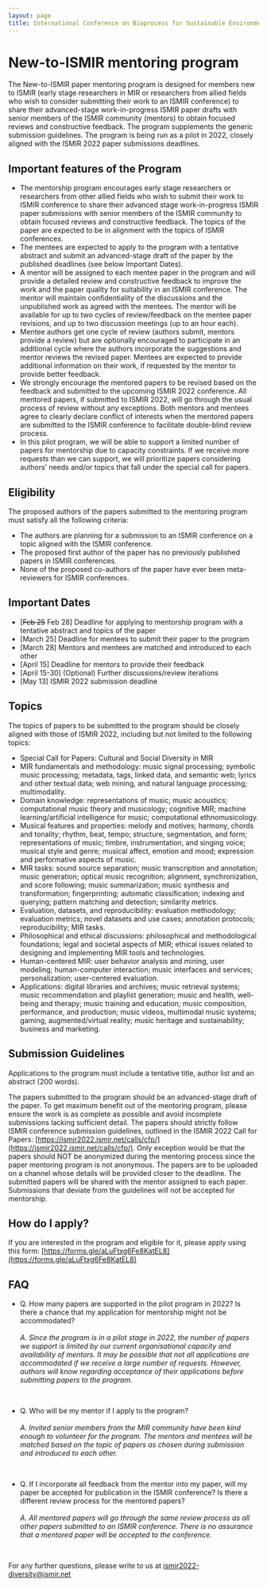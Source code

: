 ```yaml
---
layout: page
title: International Conference on Bioprocess for Sustainable Environment and Energy
---
```

# New-to-ISMIR mentoring program

The New-to-ISMIR paper mentoring program is designed for members new to ISMIR (early stage researchers in MIR or researchers from allied fields who wish to consider submitting their work to an ISMIR conference) to share their advanced-stage work-in-progress ISMIR paper drafts with senior members of the ISMIR community (mentors) to obtain focused reviews and constructive feedback. The program supplements the generic submission guidelines. The program is being run as a pilot in 2022, closely aligned with the ISMIR 2022 paper submissions deadlines.

## Important features of the Program

* The mentorship program encourages early stage researchers or researchers from other allied fields who wish to submit their work to ISMIR conference to share their advanced stage work-in-progress ISMIR paper submissions with senior members of the ISMIR community to obtain focused reviews and constructive feedback. The topics of the paper are expected to be in alignment with the topics of ISMIR conferences.
* The mentees are expected to apply to the program with a tentative abstract and submit an advanced-stage draft of the paper by the published deadlines (see below Important Dates). 
* A mentor will be assigned to each mentee paper in the program and will provide a detailed review and constructive feedback to improve the work and the paper quality for suitability in an ISMIR conference. The mentor will maintain confidentiality of the discussions and the unpublished work as agreed with the mentees. The mentor will be available for up to two cycles of review/feedback on the mentee paper revisions, and up to two discussion meetings (up to an hour each). 
* Mentee authors get one cycle of review (authors submit, mentors provide a review) but are optionally encouraged to participate in an additional cycle where the authors incorporate the suggestions and mentor reviews the revised paper. Mentees are expected to provide additional information on their work, if requested by the mentor to provide better feedback. 
* We strongly encourage the mentored papers to be revised based on the feedback and submitted to the upcoming ISMIR 2022 conference. All mentored papers, if submitted to ISMIR 2022, will go through the usual process of review without any exceptions. Both mentors and mentees agree to clearly declare conflict of interests when the mentored papers are submitted to the ISMIR conference to facilitate double-blind review process. 
* In this pilot program, we will be able to support a limited number of papers for mentorship due to capacity constraints. If we receive more requests than we can support, we will prioritize papers considering authors’ needs and/or topics that fall under the special call for papers.

## Eligibility

The proposed authors of the papers submitted to the mentoring program must satisfy all the following criteria: 
 
* The authors are planning for a submission to an ISMIR conference on a topic aligned with the ISMIR conference. 
* The proposed first author of the paper has no previously published papers in ISMIR conferences.  
* None of the proposed co-authors of the paper have ever been meta-reviewers for ISMIR conferences.
       
## Important Dates

  * [~~Feb 25~~ Feb 28] Deadline for applying to mentorship program with a tentative abstract and topics of the paper
  * [March 25] Deadline for mentees to submit their paper to the program
  * [March 28] Mentors and mentees are matched and introduced to each other
  * [April 15] Deadline for mentors to provide their feedback
  * [April 15-30] (Optional) Further discussions/review iterations
  * [May 13] ISMIR 2022 submission deadline
    
## Topics

The topics of papers to be submitted to the program should be closely aligned with those of ISMIR 2022, including but not limited to the following topics:  

* Special Call for Papers: Cultural and Social Diversity in MIR
* MIR fundamentals and methodology: music signal processing; symbolic music processing; metadata, tags, linked data, and semantic web; lyrics and other textual data; web mining, and natural language processing; multimodality.
* Domain knowledge: representations of music; music acoustics; computational music theory and musicology; cognitive MIR; machine learning/artificial intelligence for music; computational ethnomusicology.
* Musical features and properties: melody and motives; harmony, chords and tonality; rhythm, beat, tempo; structure, segmentation, and form; representations of music; timbre, instrumentation, and singing voice; musical style and genre; musical affect, emotion and mood; expression and performative aspects of music.
* MIR tasks: sound source separation; music transcription and annotation; music generation; optical music recognition; alignment, synchronization, and score following; music summarization; music synthesis and transformation; fingerprinting; automatic classification; indexing and querying; pattern matching and detection; similarity metrics.
* Evaluation, datasets, and reproducibility: evaluation methodology; evaluation metrics; novel datasets and use cases; annotation protocols; reproducibility; MIR tasks.
* Philosophical and ethical discussions: philosophical and methodological foundations; legal and societal aspects of MIR; ethical issues related to designing and implementing MIR tools and technologies.
* Human-centered MIR: user behavior analysis and mining, user modeling; human-computer interaction; music interfaces and services; personalization; user-centered evaluation.
* Applications: digital libraries and archives; music retrieval systems; music recommendation and playlist generation; music and health, well-being and therapy; music training and education; music composition, performance, and production; music videos, multimodal music systems; gaming, augmented/virtual reality; music heritage and sustainability; business and marketing.
  
## Submission Guidelines

Applications to the program must include a tentative title, author list and an abstract (200 words). 

The papers submitted to the program should be an advanced-stage draft of the paper. To get maximum benefit out of the mentoring program, please ensure the work is as complete as possible and avoid incomplete submissions lacking sufficient detail. The papers should strictly follow ISMIR conference submission guidelines, outlined in the ISMIR 2022 Call for Papers: [https://ismir2022.ismir.net/calls/cfp/](https://ismir2022.ismir.net/calls/cfp/). Only exception would be that the papers should NOT be anonymized during the mentoring process since the paper mentoring program is not anonymous. The papers are to be uploaded on a channel whose details will be provided closer to the deadline. The submitted papers will be shared with the mentor assigned to each paper. Submissions that deviate from the guidelines will not be accepted for mentorship.  
  
## How do I apply?

If you are interested in the program and eligible for it, please apply using this form: [https://forms.gle/aLuFtxg6Fe8KatEL8](https://forms.gle/aLuFtxg6Fe8KatEL8)
 
## FAQ

* Q. How many papers are supported in the pilot program in 2022? Is there a chance that my application for mentorship might not be accommodated? 
<br> <br> *A. Since the program is in a pilot stage in 2022, the number of papers we support is limited by our current organisational capacity and availability of mentors. It may be possible that not all applications are accommodated if we receive a large number of requests. However, authors will know regarding acceptance of their applications before submitting papers to the program.* 
<br>

* Q. Who will be my mentor if I apply to the program? 
<br> <br> *A. Invited senior members from the MIR community have been kind enough to volunteer for the program. The mentors and mentees will be matched based on the topic of papers as chosen during submission and introduced to each other.*
<br>

* Q. If I incorporate all feedback from the mentor into my paper, will my paper be accepted for publication in the ISMIR conference? Is there a different review process for the mentored papers? 
<br> <br> *A. All mentored papers will go through the same review process as all other papers submitted to an ISMIR conference. There is no assurance that a mentored paper will be accepted to the conference.*
<br>

For any further questions, please write to us at [ismir2022-diversity@ismir.net](mailto:ismir2022-diversity@ismir.net)